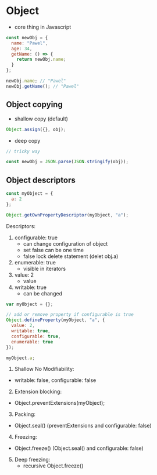 # Object

- core thing in Javascript

```js
const newObj = {
  name: "Pawel",
  age: 34,
  getName: () => {
    return newObj.name;
  }
};

newObj.name; // "Pawel"
newObj.getName(); // "Pawel"
```

## Object copying

- shallow copy (default)

```js
Object.assign({}, obj);
```

- deep copy

```js
// tricky way

const newObj = JSON.parse(JSON.stringify(obj));
```

## Object descriptors

```js
const myObject = {
  a: 2
};

Object.getOwnPropertyDescriptor(myObject, "a");
```

Descriptors:

1. configurable: true
   - can change configuration of object
   - set false can be one time
   - false lock delete statement (delet obj.a)
2. enumerable: true
   - visible in iterators
3. value: 2
   - value
4. writable: true
   - can be changed

```js
var myObject = {};

// add or remove property if configurable is true
Object.defineProperty(myObject, "a", {
  value: 2,
  writable: true,
  configurable: true,
  enumerable: true
});

myObject.a;
```

1. Shallow No Modifiability:

- writable: false, configurable: false

2. Extension blocking:

- Object.preventExtensions(myObject);

3. Packing:

- Object.seal() (preventExtensions and configurable: false)

4. Freezing:

- Object.freeze() (Object.seal() and configurable: false)

5. Deep freezing:
   - recursive Object.freeze()
